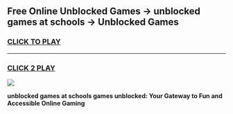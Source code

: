 
## Free Online Unblocked Games → unblocked games at schools → Unblocked Games
<h3>
<a href="https://premium.freeplayer.one?title=unblocked_games_at_schools&ref=21F">CLICK TO PLAY</a></h3>
<hr>

<h3>
<a href="https://premium.freeplayer.one?title=unblocked_games_at_schools&ref=21F">CLICK 2 PLAY</a>
  
</h3>

<a href="https://premium.freeplayer.one?title=unblocked_games_at_schools&ref=21F/"><img src="https://clearcache.store/games.png"></a>


**unblocked games at schools games unblocked: Your Gateway to Fun and Accessible Online Gaming**

